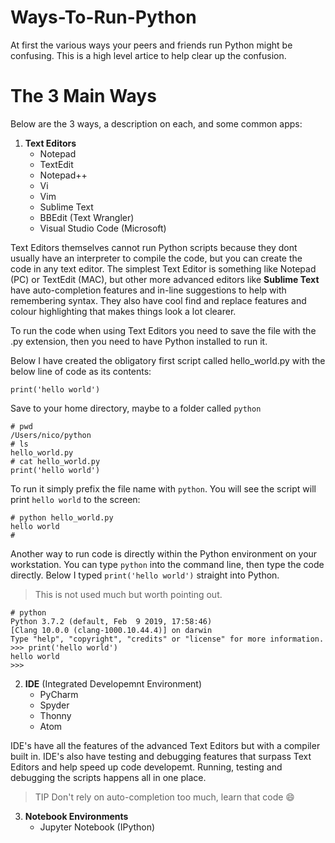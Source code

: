 # Ways-To-Run-Python
At first the various ways your peers and friends run Python might be confusing.  This is a high level artice to help clear up the confusion.

# The 3 Main Ways

Below are the 3 ways, a description on each, and some common apps:

1. **Text Editors**
    - Notepad
    - TextEdit
    - Notepad++
    - Vi
    - Vim
    - Sublime Text
    - BBEdit (Text Wrangler)
    - Visual Studio Code (Microsoft)

Text Editors themselves cannot run Python scripts because they dont usually have an interpreter to compile the code, but you can create the code in any text editor.  The simplest Text Editor is something like Notepad (PC) or TextEdit (MAC), but other more advanced editors like **Sublime Text** have auto-completion features and in-line suggestions to help with remembering syntax. They also have cool find and replace features and colour highlighting that makes things look a lot clearer.

To run the code when using Text Editors you need to save the file with the .py extension, then you need to have Python installed to run it.

Below I have created the obligatory first script called hello_world.py with the below line of code as its contents:
```
print('hello world')
```
Save to your home directory, maybe to a folder called `python`
```
# pwd
/Users/nico/python
# ls
hello_world.py
# cat hello_world.py
print('hello world')
```
To run it simply prefix the file name with `python`.  You will see the script will print `hello world` to the screen:
```
# python hello_world.py
hello world
#
```

Another way to run code is directly within the Python environment on your workstation.  You can type `python` into the command line, then type the code directly. Below I typed `print('hello world')` straight into Python.  

> This is not used much but worth pointing out.
```
# python
Python 3.7.2 (default, Feb  9 2019, 17:58:46)
[Clang 10.0.0 (clang-1000.10.44.4)] on darwin
Type "help", "copyright", "credits" or "license" for more information.
>>> print('hello world')
hello world
>>>
```
    
2. **IDE** (Integrated Developemnt Environment)
    - PyCharm
    - Spyder
    - Thonny
    - Atom

IDE's have all the features of the advanced Text Editors but with a compiler built in.  IDE's also have testing and debugging features that surpass Text Editors and help speed up code developemt.  Running, testing and debugging the scripts happens all in one place. 

> TIP Don't rely on auto-completion too much, learn that code :smile:

3. **Notebook Environments**
    - Jupyter Notebook (IPython)
    
    
    


